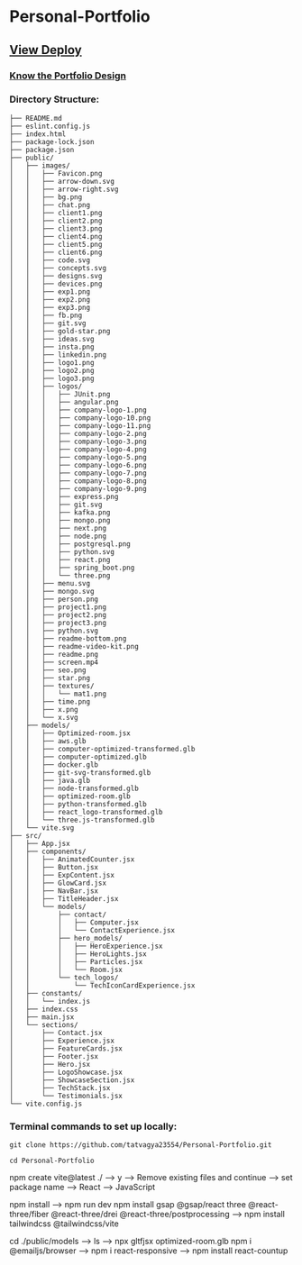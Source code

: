 # Personal-Portfolio
<!-- ## [View Deploy](https://personal-portfolio-beta-khaki-75.vercel.app/) -->
## <a href="https://personal-portfolio-beta-khaki-75.vercel.app/" target="_blank" rel="noopener noreferrer">View Deploy</a>

### <a href="https://drive.google.com/file/d/1aEOawOSw5ecn6PIuvYLtiFbhlyfplE-k/view?usp=sharing" target="_blank" rel="noopener noreferrer">Know the Portfolio Design</a>


### Directory Structure:
```text
├── README.md
├── eslint.config.js
├── index.html
├── package-lock.json
├── package.json
├── public/
│   ├── images/
│   │   ├── Favicon.png
│   │   ├── arrow-down.svg
│   │   ├── arrow-right.svg
│   │   ├── bg.png
│   │   ├── chat.png
│   │   ├── client1.png
│   │   ├── client2.png
│   │   ├── client3.png
│   │   ├── client4.png
│   │   ├── client5.png
│   │   ├── client6.png
│   │   ├── code.svg
│   │   ├── concepts.svg
│   │   ├── designs.svg
│   │   ├── devices.png
│   │   ├── exp1.png
│   │   ├── exp2.png
│   │   ├── exp3.png
│   │   ├── fb.png
│   │   ├── git.svg
│   │   ├── gold-star.png
│   │   ├── ideas.svg
│   │   ├── insta.png
│   │   ├── linkedin.png
│   │   ├── logo1.png
│   │   ├── logo2.png
│   │   ├── logo3.png
│   │   ├── logos/
│   │   │   ├── JUnit.png
│   │   │   ├── angular.png
│   │   │   ├── company-logo-1.png
│   │   │   ├── company-logo-10.png
│   │   │   ├── company-logo-11.png
│   │   │   ├── company-logo-2.png
│   │   │   ├── company-logo-3.png
│   │   │   ├── company-logo-4.png
│   │   │   ├── company-logo-5.png
│   │   │   ├── company-logo-6.png
│   │   │   ├── company-logo-7.png
│   │   │   ├── company-logo-8.png
│   │   │   ├── company-logo-9.png
│   │   │   ├── express.png
│   │   │   ├── git.svg
│   │   │   ├── kafka.png
│   │   │   ├── mongo.png
│   │   │   ├── next.png
│   │   │   ├── node.png
│   │   │   ├── postgresql.png
│   │   │   ├── python.svg
│   │   │   ├── react.png
│   │   │   ├── spring_boot.png
│   │   │   └── three.png
│   │   ├── menu.svg
│   │   ├── mongo.svg
│   │   ├── person.png
│   │   ├── project1.png
│   │   ├── project2.png
│   │   ├── project3.png
│   │   ├── python.svg
│   │   ├── readme-bottom.png
│   │   ├── readme-video-kit.png
│   │   ├── readme.png
│   │   ├── screen.mp4
│   │   ├── seo.png
│   │   ├── star.png
│   │   ├── textures/
│   │   │   └── mat1.png
│   │   ├── time.png
│   │   ├── x.png
│   │   └── x.svg
│   ├── models/
│   │   ├── Optimized-room.jsx
│   │   ├── aws.glb
│   │   ├── computer-optimized-transformed.glb
│   │   ├── computer-optimized.glb
│   │   ├── docker.glb
│   │   ├── git-svg-transformed.glb
│   │   ├── java.glb
│   │   ├── node-transformed.glb
│   │   ├── optimized-room.glb
│   │   ├── python-transformed.glb
│   │   ├── react_logo-transformed.glb
│   │   └── three.js-transformed.glb
│   └── vite.svg
├── src/
│   ├── App.jsx
│   ├── components/
│   │   ├── AnimatedCounter.jsx
│   │   ├── Button.jsx
│   │   ├── ExpContent.jsx
│   │   ├── GlowCard.jsx
│   │   ├── NavBar.jsx
│   │   ├── TitleHeader.jsx
│   │   └── models/
│   │       ├── contact/
│   │       │   ├── Computer.jsx
│   │       │   └── ContactExperience.jsx
│   │       ├── hero_models/
│   │       │   ├── HeroExperience.jsx
│   │       │   ├── HeroLights.jsx
│   │       │   ├── Particles.jsx
│   │       │   └── Room.jsx
│   │       └── tech_logos/
│   │           └── TechIconCardExperience.jsx
│   ├── constants/
│   │   └── index.js
│   ├── index.css
│   ├── main.jsx
│   └── sections/
│       ├── Contact.jsx
│       ├── Experience.jsx
│       ├── FeatureCards.jsx
│       ├── Footer.jsx
│       ├── Hero.jsx
│       ├── LogoShowcase.jsx
│       ├── ShowcaseSection.jsx
│       ├── TechStack.jsx
│       └── Testimonials.jsx
└── vite.config.js
```


### Terminal commands to set up locally:

`git clone https://github.com/tatvagya23554/Personal-Portfolio.git`

`cd Personal-Portfolio`

npm create vite@latest ./ --> y --> Remove existing files and continue --> set package name --> React --> JavaScript

npm install --> npm run dev
npm install gsap @gsap/react three @react-three/fiber @react-three/drei @react-three/postprocessing --> npm install tailwindcss @tailwindcss/vite

cd ./public/models --> ls --> npx gltfjsx optimized-room.glb
npm i @emailjs/browser --> npm i react-responsive --> npm install react-countup

<!--
# React + Vite

This template provides a minimal setup to get React working in Vite with HMR and some ESLint rules.

Currently, two official plugins are available:

- [@vitejs/plugin-react](https://github.com/vitejs/vite-plugin-react/blob/main/packages/plugin-react) uses [Babel](https://babeljs.io/) for Fast Refresh
- [@vitejs/plugin-react-swc](https://github.com/vitejs/vite-plugin-react/blob/main/packages/plugin-react-swc) uses [SWC](https://swc.rs/) for Fast Refresh

## Expanding the ESLint configuration

If you are developing a production application, we recommend using TypeScript with type-aware lint rules enabled. Check out the [TS template](https://github.com/vitejs/vite/tree/main/packages/create-vite/template-react-ts) for information on how to integrate TypeScript and [`typescript-eslint`](https://typescript-eslint.io) in your project.
-->
